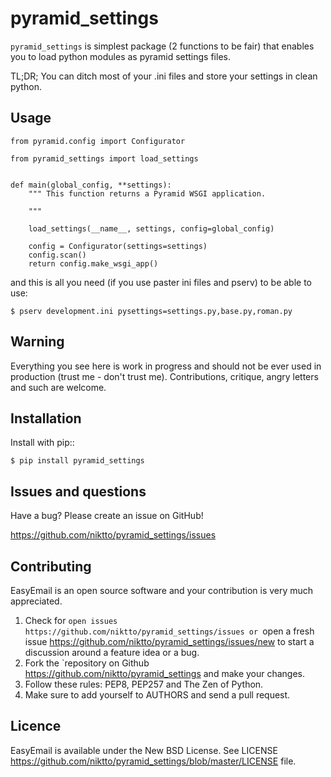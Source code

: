 pyramid_settings
================

`pyramid_settings` is simplest package (2 functions to be fair) that enables
you to load python modules as pyramid settings files.

TL;DR; You can ditch most of your .ini files and store your settings in
clean python.


Usage
-----

    from pyramid.config import Configurator

    from pyramid_settings import load_settings


    def main(global_config, **settings):
        """ This function returns a Pyramid WSGI application.

        """

        load_settings(__name__, settings, config=global_config)

        config = Configurator(settings=settings)
        config.scan()
        return config.make_wsgi_app()

and this is all you need (if you use paster ini files and pserv) to be able to use:

    $ pserv development.ini pysettings=settings.py,base.py,roman.py


Warning
-------

Everything you see here is work in progress and should not be ever used in
production (trust me - don't trust me). Contributions, critique, angry letters
and such are welcome.


Installation
------------

Install with pip::

    $ pip install pyramid_settings

Issues and questions
--------------------

Have a bug? Please create an issue on GitHub!

https://github.com/niktto/pyramid_settings/issues


Contributing
------------

EasyEmail is an open source software and your contribution is very much
appreciated.

1. Check for
   `open issues https://github.com/niktto/pyramid_settings/issues or
   `open a fresh issue https://github.com/niktto/pyramid_settings/issues/new
   to start a discussion around a feature idea or a bug.
2. Fork the
   `repository on Github https://github.com/niktto/pyramid_settings
   and make your changes.
3. Follow these rules: PEP8, PEP257 and The
   Zen of Python.
4. Make sure to add yourself to AUTHORS and send a pull request.


Licence
-------

EasyEmail is available under the New BSD License. See
LICENSE https://github.com/niktto/pyramid_settings/blob/master/LICENSE
file.